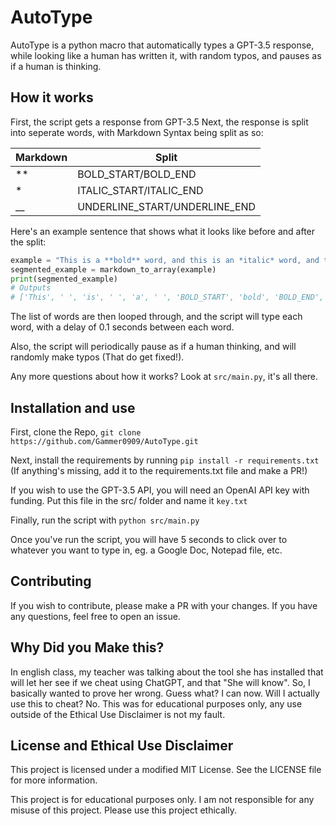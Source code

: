 # AutoType

AutoType is a python macro that automatically types a GPT-3.5 response, while looking like a human has written it, with random typos, and pauses as if a human is thinking.

## How it works

First, the script gets a response from GPT-3.5
Next, the response is split into seperate words, with Markdown Syntax being split as so:

| Markdown | Split |
|----------|-------|
| ** | BOLD_START/BOLD_END |
| * | ITALIC_START/ITALIC_END |
| __ | UNDERLINE_START/UNDERLINE_END |

Here's an example sentence that shows what it looks like before and after the split:

```python
example = "This is a **bold** word, and this is an *italic* word, and this is an __underlined__ word."
segmented_example = markdown_to_array(example)
print(segmented_example)
# Outputs
# ['This', ' ', 'is', ' ', 'a', ' ', 'BOLD_START', 'bold', 'BOLD_END', ' ', 'word,', ' ', 'and', ' ', 'this', ' ', 'is', ' ', 'an', ' ', 'ITALIC_START', 'italic', 'ITALIC_END', ' ', 'word,', ' ', 'and', ' ', 'this', ' ', 'is', ' ', 'an', ' ', 'UNDERLINE_START', 'underlined', 'UNDERLINE_END', ' ', 'word.']
```

The list of words are then looped through, and the script will type each word, with a delay of 0.1 seconds between each word.

Also, the script will periodically pause as if a human thinking, and will randomly make typos (That do get fixed!).

Any more questions about how it works? Look at `src/main.py`, it's all there.

## Installation and use

First, clone the Repo, `git clone https://github.com/Gammer0909/AutoType.git`

Next, install the requirements by running `pip install -r requirements.txt` (If anything's missing, add it to the requirements.txt file and make a PR!)

If you wish to use the GPT-3.5 API, you will need an OpenAI API key with funding. Put this file in the src/ folder and name it `key.txt`

Finally, run the script with `python src/main.py`

Once you've run the script, you will have 5 seconds to click over to whatever you want to type in, eg. a Google Doc, Notepad file, etc.

## Contributing

If you wish to contribute, please make a PR with your changes. If you have any questions, feel free to open an issue.

## Why Did you Make this?

In english class, my teacher was talking about the tool she has installed that will let her see if we cheat using ChatGPT, and that "She will know". So, I basically wanted to prove her wrong.
Guess what? I can now. Will I actually use this to cheat? No. This was for educational purposes only, any use outside of the Ethical Use Disclaimer is not my fault.

## License and Ethical Use Disclaimer

This project is licensed under a modified MIT License. See the LICENSE file for more information.

This project is for educational purposes only. I am not responsible for any misuse of this project. Please use this project ethically.
